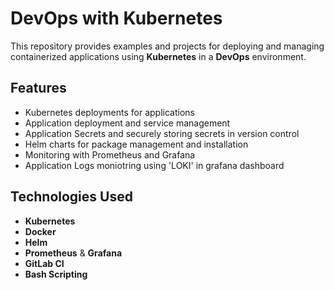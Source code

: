 # DevOps with Kubernetes

This repository provides examples and projects for deploying and managing containerized applications using **Kubernetes** in a **DevOps** environment.

## Features

- Kubernetes deployments for applications
- Application deployment and service management
- Application Secrets and securely storing secrets in version control 
- Helm charts for package management and installation 
- Monitoring with Prometheus and Grafana
- Application Logs moniotring using 'LOKI' in grafana dashboard

## Technologies Used

- **Kubernetes**
- **Docker**
- **Helm**
- **Prometheus** & **Grafana**
- **GitLab CI**
- **Bash Scripting**

